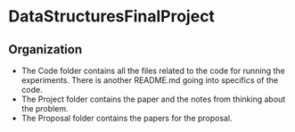 DataStructuresFinalProject
==========================

## Organization

* The Code folder contains all the files related to the code for running the experiments. There is another README.md going into specifics of the code.
* The Project folder contains the paper and the notes from thinking about the problem.
* The Proposal folder contains the papers for the proposal.